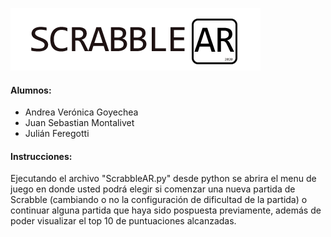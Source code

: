 ![Logo](https://github.com/andr-vg/TrabajoFinalPython/blob/master/TrabajoFinalPython/scrabbleAR/Datos/media/Logo.png?raw=true)


#### Alumnos: 
*  Andrea Verónica Goyechea
*  Juan Sebastian Montalivet
*  Julián Feregotti

#### Instrucciones:
Ejecutando el archivo "ScrabbleAR.py" desde python se abrira el menu de juego en donde usted podrá elegir
si comenzar una nueva partida de Scrabble (cambiando o no la configuración de dificultad de la partida) o continuar
alguna partida que haya sido pospuesta previamente, además de poder visualizar el top 10 de puntuaciones alcanzadas.
